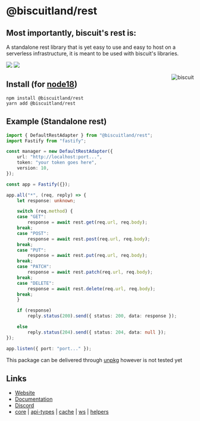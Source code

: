 # @biscuitland/rest
## Most importantly, biscuit's rest is:
A standalone rest library that is yet easy to use and easy to host on a serverless infrastructure, it is meant to be used with biscuit's libraries.

[<img src="https://img.shields.io/badge/GitHub-100000?style=for-the-badge&logo=github&logoColor=white">](https://github.com/oasisjs/biscuit)
[<img src="https://img.shields.io/badge/Discord-5865F2?style=for-the-badge&logo=discord&logoColor=white">](https://discord.gg/XNw2RZFzaP)

<img align="right" src="https://raw.githubusercontent.com/oasisjs/biscuit/main/assets/icon.svg" alt="biscuit"/>

## Install (for [node18](https://nodejs.org/en/download/))

```sh-session
npm install @biscuitland/rest
yarn add @biscuitland/rest
```

## Example (Standalone rest)
```ts
import { DefaultRestAdapter } from "@biscuitland/rest";
import Fastify from "fastify";

const manager = new DefaultRestAdapter({
    url: "http://localhost:port...",
    token: "your token goes here",
    version: 10,
});

const app = Fastify({});

app.all("*", (req, reply) => {
    let response: unknown;

    switch (req.method) {
    case "GET":
        response = await rest.get(req.url, req.body);
    break;
    case "POST":
        response = await rest.post(req.url, req.body);
    break;
    case "PUT":
        response = await rest.put(req.url, req.body);
    break;
    case "PATCH":
        response = await rest.patch(req.url, req.body);
    break;
    case "DELETE":
        response = await rest.delete(req.url, req.body);
    break;
    }

    if (response)
        reply.status(200).send({ status: 200, data: response });

    else
        reply.status(204).send({ status: 204, data: null });
});

app.listen({ port: "port..." });
```

This package can be delivered through [unpkg](https://unpkg.com/) however is not tested yet

## Links
* [Website](https://biscuitjs.com/)
* [Documentation](https://docs.biscuitjs.com/)
* [Discord](https://discord.gg/XNw2RZFzaP) 
* [core](https://www.npmjs.com/package/@biscuitland/core) | [api-types](https://www.npmjs.com/package/@biscuitland/api-types) | [cache](https://www.npmjs.com/package/@biscuitland/cache) | [ws](https://www.npmjs.com/package/@biscuitland/ws) | [helpers](https://www.npmjs.com/package/@biscuitland/helpers)